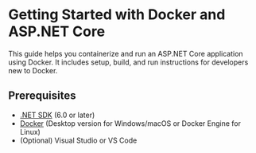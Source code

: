 # Getting Started with Docker and ASP.NET Core

This guide helps you containerize and run an ASP.NET Core application using Docker. It includes setup, build, and run instructions for developers new to Docker.

## Prerequisites

- [.NET SDK](https://dotnet.microsoft.com/en-us/download) (6.0 or later)
- [Docker](https://www.docker.com/products/docker-desktop) (Desktop version for Windows/macOS or Docker Engine for Linux)
- (Optional) Visual Studio or VS Code



